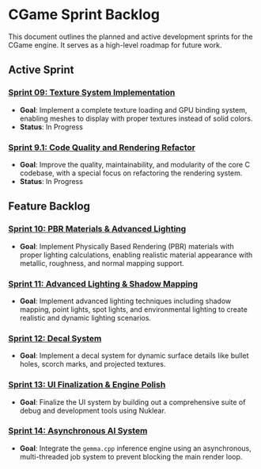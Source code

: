 # CGame Sprint Backlog

This document outlines the planned and active development sprints for the CGame engine. It serves as a high-level roadmap for future work.

## Active Sprint

### [Sprint 09: Texture System Implementation](./02_active/09_texture_system.md)
-   **Goal**: Implement a complete texture loading and GPU binding system, enabling meshes to display with proper textures instead of solid colors.
-   **Status**: In Progress

### [Sprint 9.1: Code Quality and Rendering Refactor](./02_active/09.1_code_quality_and_rendering_refactor.md)
-   **Goal**: Improve the quality, maintainability, and modularity of the core C codebase, with a special focus on refactoring the rendering system.
-   **Status**: In Progress

## Feature Backlog

### [Sprint 10: PBR Materials & Advanced Lighting](./sprint_plans/10_pbr_materials_research.md)
-   **Goal**: Implement Physically Based Rendering (PBR) materials with proper lighting calculations, enabling realistic material appearance with metallic, roughness, and normal mapping support.

### [Sprint 11: Advanced Lighting & Shadow Mapping](./sprint_plans/11_advanced_lighting_research.md)
-   **Goal**: Implement advanced lighting techniques including shadow mapping, point lights, spot lights, and environmental lighting to create realistic and dynamic lighting scenarios.

### [Sprint 12: Decal System](./sprint_plans/12_decal_system_research.md)
-   **Goal**: Implement a decal system for dynamic surface details like bullet holes, scorch marks, and projected textures.

### [Sprint 13: UI Finalization & Engine Polish](./sprint_plans/13_ui_integration_research.md)
-   **Goal**: Finalize the UI system by building out a comprehensive suite of debug and development tools using Nuklear.

### [Sprint 14: Asynchronous AI System](./sprint_plans/14_async_ai_research.md)
-   **Goal**: Integrate the `gemma.cpp` inference engine using an asynchronous, multi-threaded job system to prevent blocking the main render loop.
